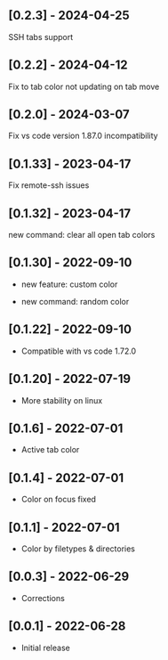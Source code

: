 ## [0.2.3] - 2024-04-25

SSH tabs support

## [0.2.2] - 2024-04-12

Fix to tab color not updating on tab move

## [0.2.0] - 2024-03-07

Fix vs code version 1.87.0 incompatibility

## [0.1.33] - 2023-04-17

Fix remote-ssh issues

## [0.1.32] - 2023-04-17

new command: clear all open tab colors
## [0.1.30] - 2022-09-10

- new feature: custom color 

- new command: random color 

## [0.1.22] - 2022-09-10

- Compatible with vs code 1.72.0

## [0.1.20] - 2022-07-19

- More stability on linux

## [0.1.6] - 2022-07-01

- Active tab color

## [0.1.4] - 2022-07-01

- Color on focus fixed

## [0.1.1] - 2022-07-01

- Color by filetypes & directories

## [0.0.3] - 2022-06-29

- Corrections

## [0.0.1] - 2022-06-28

- Initial release